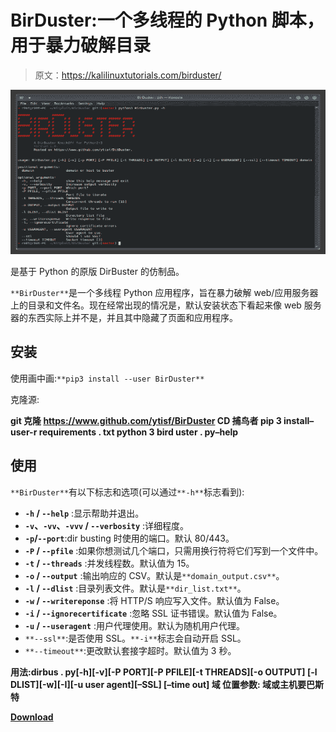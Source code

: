 # BirDuster:一个多线程的 Python 脚本，用于暴力破解目录

> 原文：<https://kalilinuxtutorials.com/birduster/>

[![](img//b6a89c1c073d98a11850e8d92e7baa6a.png)](https://blogger.googleusercontent.com/img/b/R29vZ2xl/AVvXsEh_Q1njC39y97MJFJPBwqIxVhKqe4mw6mYNCKOOLpGpHGYKgCbOj4J-EGTrSW34qWkjqs3AT-IJzVOcgW-7d1Tdr40E0N0wCkGzCy3puHLgX6WQv8Vtg9Q6u0iACMyXmbRDg4nr046fG8ZxtYY1OOi-F4oEECtfYLXP6HYe1UuIA1RcDaJN06O0fAWA/s728/BirDuster%20(1).png)

是基于 Python 的原版 DirBuster 的仿制品。

`**BirDuster**`是一个多线程 Python 应用程序，旨在暴力破解 web/应用服务器上的目录和文件名。现在经常出现的情况是，默认安装状态下看起来像 web 服务器的东西实际上并不是，并且其中隐藏了页面和应用程序。

## 安装

使用画中画:`**pip3 install --user BirDuster**`

克隆源:

**git 克隆 https://www.github.com/ytisf/BirDuster
CD 捕鸟者
pip 3 install–user-r requirements . txt
python 3 bird uster . py–help**

## 使用

`**BirDuster**`有以下标志和选项(可以通过`**-h**`标志看到):

*   **`-h` / `--help`** :显示帮助并退出。
*   **`-v`、`-vv`、`-vvv` / `--verbosity`** :详细程度。
*   **`-p`/`--port`**:dir busting 时使用的端口。默认 80/443。
*   **`-P` / `--pfile`** :如果你想测试几个端口，只需用换行符将它们写到一个文件中。
*   **`-t` / `--threads`** :并发线程数。默认值为 15。
*   **`-o` / `--output`** :输出响应的 CSV。默认是`**domain_output.csv**`。
*   **`-l` / `--dlist`** :目录列表文件。默认是`**dir_list.txt**`。
*   **`-w` / `--writereponse`** :将 HTTP/S 响应写入文件。默认值为 False。
*   **`-i` / `--ignorecertificate`** :忽略 SSL 证书错误。默认值为 False。
*   **`-u` / `--useragent`** :用户代理使用。默认为随机用户代理。
*   `**--ssl**`:是否使用 SSL。`**-i**`标志会自动开启 SSL。
*   `**--timeout**`:更改默认套接字超时。默认值为 3 秒。

**用法:dirbus . py[-h][-v][-P PORT][-P PFILE][-t THREADS][-o OUTPUT]
[-l DLIST][-w][-I][-u user agent][–SSL]
[–time out]
域
位置参数:
域或主机要巴斯特**

[**Download**](https://github.com/ytisf/BirDuster)
